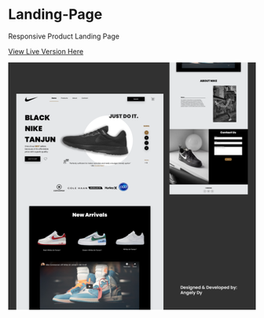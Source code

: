 # Landing-Page
Responsive Product Landing Page

[View Live Version Here](https://landing-page-by-anj.vercel.app/)


![SamplePhoto](/assets/001.png)
